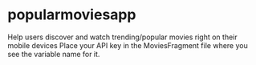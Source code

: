 # popularmoviesapp
Help users discover and watch trending/popular movies right on their mobile devices
Place your API key in the MoviesFragment file where you see the variable name for it.
